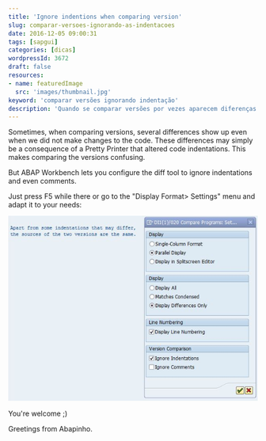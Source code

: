 ```yaml
---
title: 'Ignore indentions when comparing version'
slug: comparar-versoes-ignorando-as-indentacoes
date: 2016-12-05 09:00:31
tags: [sapgui]
categories: [dicas]
wordpressId: 3672
draft: false
resources:
- name: featuredImage
  src: 'images/thumbnail.jpg'
keyword: 'comparar versões ignorando indentação'
description: 'Quando se comparar versões por vezes aparecem diferenças que são alterações na indentação do código. Torna tudo confuso. Mas há solução.'
---
```

Sometimes, when comparing versions, several differences show up even when we did not make changes to the code. These differences may simply be a consequence of a Pretty Printer that altered code indentations. This makes comparing the versions confusing.

But ABAP Workbench lets you configure the diff tool to ignore indentations and even comments.

Just press F5 while there or go to the "Display Format> Settings" menu and adapt it to your needs:

[![diff][1]][1]

You're welcome ;)

Greetings from Abapinho.

   [1]: images/diff.jpg
